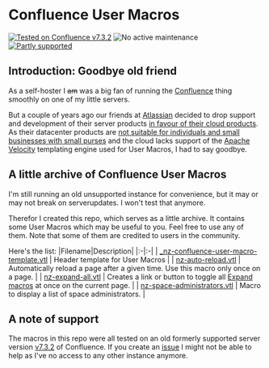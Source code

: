 # Confluence User Macros

[![Tested on Confluence v7.3.2](https://img.shields.io/badge/confluence-v7.3.2-mediumseagreen.svg?logo=confluence)](https://confluence.atlassian.com/doc/confluence-7-3-release-notes-983794557.html) ![No active maintenance](https://img.shields.io/badge/maintained-no-crimson.svg?logo=github) [![Partly supported](https://img.shields.io/badge/supported-partly-darkorange.svg?logo=github)](https://github.com/nerdzone-nl/confluence-user-macros/issues)

## Introduction: Goodbye old friend
As a self-hoster I <s>am</s> was a big fan of running the [Confluence](https://www.atlassian.com/software/confluence) thing smoothly on one of my little servers.

But a couple of years ago our friends at [Atlassian](https://www.atlassian.com) decided to drop support and development of their server products [in favour of their cloud products](https://www.atlassian.com/migration/assess/journey-to-cloud). As their datacenter products are [not suitable for individuals and small businesses with small purses](https://www.atlassian.com/licensing/data-center) and the cloud lacks support of the [Apache Velocity](https://velocity.apache.org/) templating engine used for User Macros, I had to say goodbye.

## A little archive of Confluence User Macros

I'm still running an old unsupported instance for convenience, but it may or may not break on serverupdates. I won't test that anymore.

Therefor I created this repo, which serves as a little archive. It contains some User Macros which may be useful to you. Feel free to use any of them. Note that some of them are credited to users in the community.

Here's the list:
|Filename|Description|
|:-|:-|
| [_nz-confluence-user-macro-template.vtl](./_nz-confluence-user-macro-template.vtl) | Header template for User Macros |
| [nz-auto-reload.vtl](./nz-auto-reload.vtl) | Automatically reload a page after a given time. Use this macro only once on a page. |
| [nz-expand-all.vtl](nz-expand-all.vtl) | Creates a link or button to toggle all [Expand macros](https://confluence.atlassian.com/display/DOC/Expand+Macro) at once on the current page. |
| [nz-space-administrators.vtl](./nz-space-administrators.vtl) | Macro to display a list of space administrators. |

## A note of support
The macros in this repo were all tested on an old formerly supported server version [v7.3.2](https://confluence.atlassian.com/doc/confluence-7-3-release-notes-983794557.html) of Confluence. If you create an [issue](https://github.com/nerdzone-nl/confluence-user-macros/issues) I might not be able to help as I've no access to any other instance anymore.
